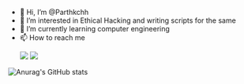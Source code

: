 - 👋 Hi, I’m @Parthkchh
- 👀 I’m interested in Ethical Hacking and writing scripts for the same
- 🌱 I’m currently learning computer engineering
- 📫 How to reach me <p align="left"><a href="https://www.linkedin.com/in/parth-chhatbar-658426206/"><img  src="https://img.shields.io/badge/LinkedIn-0077B5?style=for-the-badge&logo=linkedin&logoColor=white"></a>&nbsp;<a href="https://www.instagram.com/parth.m.chhatbar/"><img  src="https://img.shields.io/badge/Instagram-E4405F?style=for-the-badge&logo=instagram&logoColor=white"></a></p>

                     
![Anurag's GitHub stats](https://github-readme-stats.vercel.app/api?username=Parthkchh&show_icons=true&theme=tokyonight)


<!---
Parthkchh/Parthkchh is a ✨ special ✨ repository because its `README.md` (this file) appears on your GitHub profile.
You can click the Preview link to take a look at your changes.
--->
